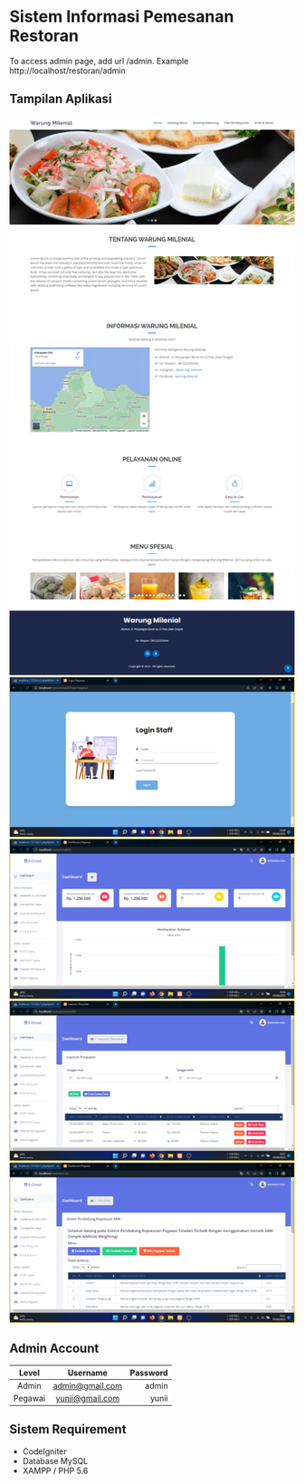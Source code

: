 # Sistem Informasi Pemesanan Restoran

To access admin page, add url /admin. Example http://localhost/restoran/admin

## Tampilan Aplikasi
![ss](assets/ss1.png)
![ss](assets/ss2.png)
![ss](assets/ss3.png)
![ss](assets/ss4.png)
![ss](assets/ss5.png)

## Admin Account
|  Level  |      Username     | Password |
|:-------:|:-----------------:|---------:|
| Admin   |  admin@gmail.com  | admin    |
| Pegawai |  yunii@gmail.com  | yunii    |

## Sistem Requirement
- CodeIgniter
- Database MySQL
- XAMPP / PHP 5.6
